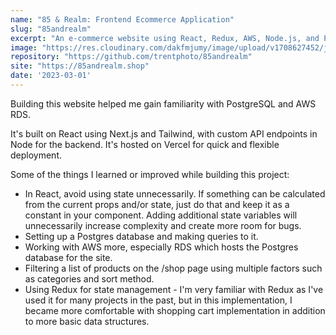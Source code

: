 ```yaml
---
name: "85 & Realm: Frontend Ecommerce Application"
slug: "85andrealm"
excerpt: "An e-commerce website using React, Redux, AWS, Node.js, and PostgreSQL."
image: "https://res.cloudinary.com/dakfmjumy/image/upload/v1708627452/jamestrent.net/projects/realm_ta0txd.png"
repository: "https://github.com/trentphoto/85andrealm"
site: "https://85andrealm.shop"
date: '2023-03-01'
---
```


Building this website helped me gain familiarity with PostgreSQL and AWS RDS.

It's built on React using Next.js and Tailwind, with custom API endpoints in Node for the backend. It's hosted on Vercel for quick and flexible deployment.

Some of the things I learned or improved while building this project:

- In React, avoid using state unnecessarily. If something can be calculated from the current props and/or state, just do that and keep it as a constant in your component. Adding additional state variables will unnecessarily increase complexity and create more room for bugs.
- Setting up a Postgres database and making queries to it.
- Working with AWS more, especially RDS which hosts the Postgres database for the site.
- Filtering a list of products on the /shop page using multiple factors such as categories and sort method.
- Using Redux for state management - I'm very familiar with Redux as I've used it for many projects in the past, but in this implementation, I became more comfortable with shopping cart implementation in addition to more basic data structures.
